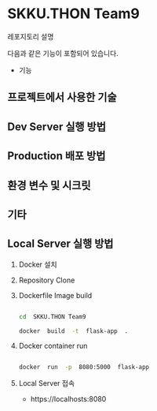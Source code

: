 # SKKU.THON Team9

레포지토리 설명

다음과 같은 기능이 포함되어 있습니다.

- 기능

## 프로젝트에서 사용한 기술

## Dev Server 실행 방법

## Production 배포 방법

## 환경 변수 및 시크릿

## 기타

## Local Server 실행 방법

1. Docker 설치

2. Repository Clone

3. Dockerfile Image build

   ```bash

   cd  SKKU.THON Team9

   docker  build  -t  flask-app  .

   ```

4. Docker container run

   ```bash

   docker  run  -p  8080:5000  flask-app

   ```

5. Local Server 접속

   - https://localhosts:8080
